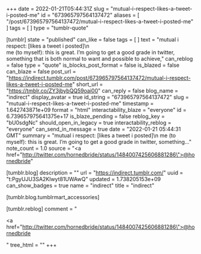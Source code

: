 +++
date = 2022-01-21T05:44:31Z
slug = "mutual-i-respect-likes-a-tweet-i-posted-me"
id = "673965797564137472"
aliases = [ "/post/673965797564137472/mutual-i-respect-likes-a-tweet-i-posted-me" ]
tags = [ ]
type = "tumblr-quote"

[tumblr]
state = "published"
can_like = false
tags = [ ]
text = "mutual i respect:  [likes a tweet i posted]\n<br/>me (to myself): this is great. I’m going to get a good grade in twitter, something that is both normal to want and possible to achieve,"
can_reblog = false
type = "quote"
is_blocks_post_format = false
is_blazed = false
can_blaze = false
post_url = "https://indirect.tumblr.com/post/673965797564137472/mutual-i-respect-likes-a-tweet-i-posted-me"
short_url = "https://tmblr.co/ZY3jbybQQ59oai00"
can_reply = false
blog_name = "indirect"
display_avatar = true
id_string = "673965797564137472"
slug = "mutual-i-respect-likes-a-tweet-i-posted-me"
timestamp = 1.642743871e+09
format = "html"
interactability_blaze = "everyone"
id = 6.739657975641375e+17
is_blaze_pending = false
reblog_key = "bU0sdgNc"
should_open_in_legacy = true
interactability_reblog = "everyone"
can_send_in_message = true
date = "2022-01-21 05:44:31 GMT"
summary = "mutual i respect:  [likes a tweet i posted]\n me (to myself): this is great. I’m going to get a good grade in twitter, something..."
note_count = 1.0
source = "<a href=\"http://twitter.com/hornedbride/status/1484007425606881286\">@hornedbride</a>"

[tumblr.blog]
description = ""
url = "https://indirect.tumblr.com/"
uuid = "t:PgyUJU3SA2Klwyt81UWAwQ"
updated = 1.738205153e+09
can_show_badges = true
name = "indirect"
title = "indirect"

[tumblr.blog.tumblrmart_accessories]

[tumblr.reblog]
comment = "<p><a href=\"http://twitter.com/hornedbride/status/1484007425606881286\">@hornedbride</a></p>"
tree_html = ""
+++
